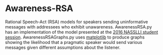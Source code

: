 # Awareness-RSA

Rational Speech-Act (RSA) models for speakers sending uninformative messages with addressees who exhibit unawareness. AwarenessRSA.py has an implementation of the model presented at the [2016 NASSLLI student session](http://www.stanford.edu/~pcrone/Documents/NASSLLI-Presentation.pdf). AwarenessRSAGraphs.py uses [matplotlib](http://matplotlib.org) to produce graphs showing the likelihood that a pragmatic speaker would send various messages given different assumptions about the listener.